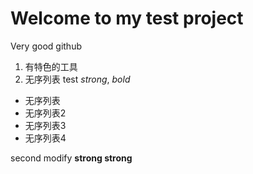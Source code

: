 # Welcome to my test project
Very good github
1. 有特色的工具
2. 无序列表
test *strong*, _bold_
* 无序列表
* 无序列表2
 * 无序列表3
 * 无序列表4

 second modify
 **strong strong**